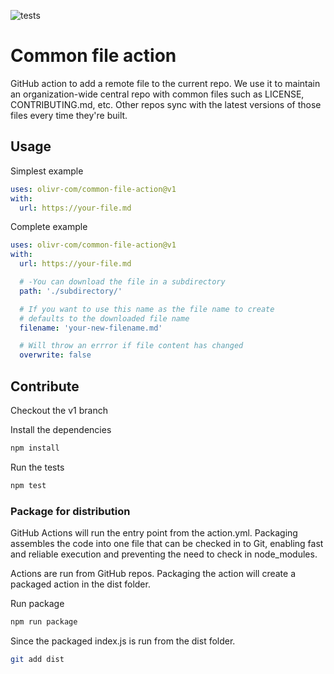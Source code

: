 ![tests](https://github.com/olivr-com/common-file-action/workflows/tests/badge.svg)

# Common file action

GitHub action to add a remote file to the current repo. We use it to maintain an organization-wide central repo with common files such as LICENSE, CONTRIBUTING.md, etc. Other repos sync with the latest versions of those files every time they're built.

## Usage

Simplest example

```yaml
uses: olivr-com/common-file-action@v1
with:
  url: https://your-file.md
```

Complete example

```yaml
uses: olivr-com/common-file-action@v1
with:
  url: https://your-file.md

  # -You can download the file in a subdirectory
  path: './subdirectory/'

  # If you want to use this name as the file name to create
  # defaults to the downloaded file name
  filename: 'your-new-filename.md'

  # Will throw an errror if file content has changed
  overwrite: false
```

## Contribute

Checkout the v1 branch

Install the dependencies

```bash
npm install
```

Run the tests

```bash
npm test
```

### Package for distribution

GitHub Actions will run the entry point from the action.yml. Packaging assembles the code into one file that can be checked in to Git, enabling fast and reliable execution and preventing the need to check in node_modules.

Actions are run from GitHub repos. Packaging the action will create a packaged action in the dist folder.

Run package

```bash
npm run package
```

Since the packaged index.js is run from the dist folder.

```bash
git add dist
```
